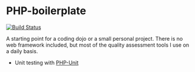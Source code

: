 # PHP-boilerplate

[![Build Status](https://travis-ci.org/vdebes/php-boilerplate.svg?branch=master)](https://travis-ci.org/vdebes/php-boilerplate)

A starting point for a coding dojo or a small personal project. There is no web framework included, but most of the 
quality assessment tools I use on a daily basis.

* Unit testing with [PHP-Unit](https://github.com/sebastianbergmann/phpunit)